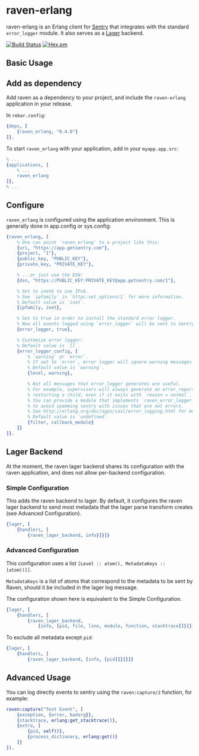 # raven-erlang

raven-erlang is an Erlang client for [Sentry](http://aboutsentry.com/) that integrates with the standard `error_logger` module. It also serves as a [Lager](https://github.com/erlang-lager/lager) backend.

[![Build Status](https://travis-ci.org/artemeff/raven-erlang.svg?branch=master)](https://travis-ci.org/artemeff/raven-erlang)
[![Hex.pm](https://img.shields.io/hexpm/v/raven_erlang.svg)](https://hex.pm/packages/raven_erlang)

## Basic Usage

## Add as dependency

Add raven as a dependency to your project, and include the `raven-erlang` application in your release.

In `rebar.config`:

```erlang
{deps, [
    {raven_erlang, "0.4.0"}
]}.
```

To start `raven_erlang` with your application, add in your `myapp.app.src`:

```erlang
% ...
{applications, [
    % ...
    raven_erlang
]},
% ...
```

## Configure

`raven_erlang` is configured using the application environment. This is generally done in app.config or sys.config:

```erlang
{raven_erlang, [
    % One can point `raven_erlang` to a project like this:
    {uri, "https://app.getsentry.com"},
    {project, "1"},
    {public_key, "PUBLIC_KEY"},
    {private_key, "PRIVATE_KEY"},

    % ...or just use the DSN:
    {dsn, "https://PUBLIC_KEY:PRIVATE_KEY@app.getsentry.com/1"},

    % Set to inet6 to use IPv6.
    % See `ipfamily` in `httpc:set_options/1` for more information.
    % Default value is `inet`.
    {ipfamily, inet},

    % Set to true in order to install the standard error logger.
    % Now all events logged using `error_logger` will be sent to Sentry.
    {error_logger, true},

    % Customize error logger:
    % Default value is `[]`.
    {error_logger_config, [
        % `warning` or `error`.
        % If set to `error`, error logger will ignore warning messages and reports.
        % Default value is `warning`.
        {level, warning},

        % Not all messages that error_logger generates are useful.
        % For example, supervisors will always generate an error_report when
        % restarting a child, even if it exits with `reason = normal`.
        % You can provide a module that implements `raven_error_logger_filter` behavior
        % to avoid spamming sentry with issues that are not errors.
        % See http://erlang.org/doc/apps/sasl/error_logging.html for more information.
        % Default value is `undefined`.
        {filter, callback_module}
    ]}
]}.
```

## Lager Backend

At the moment, the raven lager backend shares its configuration with the raven application, and does
not allow per-backend configuration.

### Simple Configuration

This adds the raven backend to lager. By default, it configures the raven lager backend to send most metadata that the lager parse transform creates (see Advanced Configuration).

```erlang
{lager, [
    {handlers, [
        {raven_lager_backend, info}]}]}
```

### Advanced Configuration

This configuration uses a list `[Level :: atom(), MetadataKeys :: [atom()]]`.

`MetadataKeys` is a list of atoms that correspond to the metadata to be sent by Raven, should it be included in the lager log message.

The configuration shown here is equivalent to the Simple Configuration.

```erlang
{lager, [
    {handlers, [
        {raven_lager_backend,
            [info, [pid, file, line, module, function, stacktrace]]}]}]}
```

To exclude all metadata except `pid`:

```erlang
{lager, [
    {handlers, [
        {raven_lager_backend, [info, [pid]]}]}]}
```


## Advanced Usage

You can log directly events to sentry using the `raven:capture/2` function, for example:

```erlang
raven:capture("Test Event", [
    {exception, {error, badarg}},
    {stacktrace, erlang:get_stacktrace()},
    {extra, [
        {pid, self()},
        {process_dictionary, erlang:get()}
    ]}
]).
```
